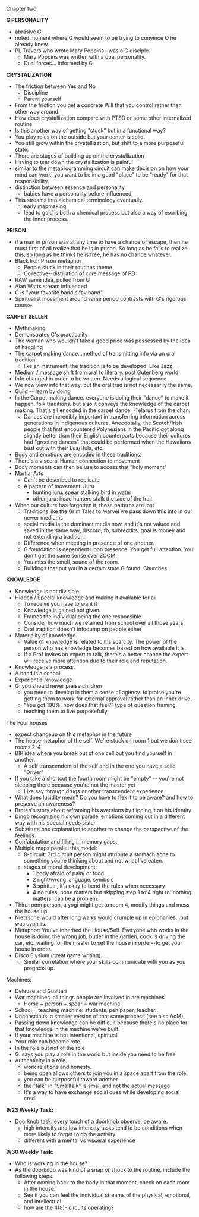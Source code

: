 Chapter two

**G PERSONALITY**
- abrasive G.
- noted moment where G would seem to be trying to convince O he already knew.
- PL Travers who wrote Mary Poppins--was a G disciple. 
    * Mary Poppins was written with a dual personality.
    * Dual forces... informed by G
	
**CRYSTALIZATION**
- The friction between Yes and No
	* Discipline
	* Parent yourself
- From the friction you get a concrete Will that you control rather than other way around.
- How does crystallization compare with PTSD or some other internalized routine
- Is this another way of getting "stuck" but in a functional way?
- You play roles on the outside but your center is solid.
- You still grow within the crystallization, but shift to a more purposeful state.
- There are stages of building up on the crystallization
- Having to tear down the crystallization is painful
- similar to the metaprogramming circuit can make decision on how your mind can work. you want to be in a good "place" to be "ready" for that responsibility.
- distinction between essence and personality
	* babies have a personality before influenced. 
- This streams into alchemical terminology eventually.
	* early mapmaking
	* lead to gold is both a chemical process but also a way of escribing the inner process.


**PRISON**
- if  a  man  in  prison  was  at  any  time  to  have  a  chance  of  escape,  then  he  must  first  of  all  realize that he is in prison. So long as he fails to realize this, so long as he thinks he is free, he has no chance whatever.
- Black Iron Prison metaphor 
	* People stuck in their routines theme
	* Collective--distillation of core message of PD
- RAW same idea, pulled from G 
- Alan Watts stream influenced
- G is "your favorite band's fav band"
- Spiritualist movement around same period contrasts with G's rigorous course

**CARPET SELLER**
- Mythmaking 
- Demonstrates G's practicality 
- The woman who wouldn't take a good price was possessed by the idea of haggling
- The carpet making dance...method of transmitting info via an oral tradition.
	* like an instrument, the tradition is to be developed. Like Jazz
- Medium / message shift from oral to literary. post Gutenberg world. 
- Info changed in order to be written. Needs a logical sequence
- We now view info that way. but the oral trad is not necessarily the same. 
- Guild -- learn by doing
- In the Carpet making dance. everyone is doing their "dance" to make it happen. folk traditions. but also it conveys the knowledge of the carpet making. That's all encoded in the carpet dance.
-Telarus from the chan:
	* Dances are incredibly important in transferring information across generations in indigenous cultures. Anecdotally, the Scotch/Irish people that first encountered Polynesians in the Pacific got along slightly better than their English counterparts because their cultures had "greeting dances" that could be performed when the Hawaiians bust out with their Lua/Hula, etc.
- Body and emotions are encoded in these traditions.
- There's a visceral Human connection to movement
- Body moments can then be use to access that "holy moment"
- Martial Arts
	* Can't be described to replicate
	* A pattern of movement: Juru
		* hunting juru: spear stalking bird in water
		* other juru: head hunters stalk the side of the trail
- When our culture has forgotten it, those patterns are lost
	* Traditions like the Grim Tales to Marvel we pass down this info in our newer mediums
	* social media is the dominant media now. and it's not valued and saved in the same way, discord, fb, subreddits. goal is money and not extending a tradition.
	* Difference when meeting in presence of one another. 
	* G foundation is dependent upon presence. You get full attention. You don't get the same sense over ZOOM.
	* You miss the smell, sound of the room.
	* Buildings that put you in a certain state G found. Churches.
	
**KNOWLEDGE**
- Knowledge is not divisible
- Hidden / Special knowledge and making it available for all
	* To receive you have to want it
	* Knowledge is gained not given.
	* Frames the individual being the one responsible
	* Consider how much we retained from school over all those years
	* Oral tradition doesn't infodump on people either
- Materiality of knowledge.
	* Value of knowledge is related to it's scarcity. The power of the person who has knowledge becomes based on how available it is. 
	* If a Prof invites an expert to talk, there's a better chance the expert will receive more attention due to their role  and reputation.
- Knowledge is a process. 
- A band is a school
- Experiential knowledge
- G: you should never praise children
	* you need to develop in them a sense of agency. to praise you're getting them to work for external approval rather than an inner drive.
	* "You got 100%, how does that feel?" type of question framing.
	* teaching them to live purposefully

The Four houses
- expect changeup on this metaphor in the future
- The house metaphor of the self. We're stuck on room 1 but we don't see rooms 2-4
- BIP idea where you break out of one cell but you find yourself in another.
	* A self transcendent of the self and in the end you have a solid "Driver"
- If you take a shortcut the fourth room might be "empty" -- you're not sleeping there because you're not the master yet 
	* Like say through drugs or other transcendent experience
- What does lucidity mean? Do you have to flex it to be aware? and how to preserve an awareness? 
- Brotep's story about reframing his aversions by flipping it on his identity
- Dingo recognizing his own parallel emotions coming out in a different way with his special needs sister. 
- Substitute one explanation to another to change the perspective of the feelings. 
- Confabulation and filling in memory gaps.
- Multiple maps parallel this model:
	* 8-circuit: 3rd circuit person might attribute a stomach ache to something you're thinking about and not what I’ve eaten.
	* stages of moral development:
		* 1 body afraid of pain/ or food
 		* 2 right/wrong language. symbols
		* 3 spiritual, it's okay to bend the rules when necessary
		* 4 no rules, none matters but skipping step 1 to 4 right to 'nothing matters' can be a problem.	
- Third room person, a yogi might get to room 4, modify things and mess the house up. 
- Nietzsche would after long walks would crumple up in epiphanies...but was syphilis.
- Metaphor: You've inherited the House/Self. Everyone who works in the house is doing the wrong job, butler in the garden, cook is driving the car, etc. waiting for the master to set the house in order--to get your house in order. 
- Disco Elysium (great game writing). 
	* Similar correlation where your skills communicate with you as you progress up.
	

Machines:
- Deleuze and Guattari
- War machines. all things people are involved in are machines
	* Horse + person + spear = war machine
- School = teaching machine: students, pen paper, teacher..
- Unconscious: a smaller version of that same process (see also AoM)
- Passing down knowledge can be difficult because there's no place for that knowledge in the machine we've built.
- If your machine is not intentional, spiritual. 
- Your role can become rote. 
- In the role but not of the role
- G: says you play a role in the world but inside you need to be free
- Authenticity in a role. 
	* work relations and honesty.
	* being open allows others to join you in a space apart from the role.
	* you can be purposeful toward another 
	* the "talk" in "Smalltalk" is small and not the actual message
	* It's a way to have exchange social cues while developing social cred. 

**9/23 Weekly Task:**

- Doorknob task: every touch of a doorknob observe, be aware.
	* high intensity and low intensity tasks tend to be conditions when more likely to forget to do the activity
	* different with a mental vs visceral experience

**9/30 Weekly Task:**
- Who is working in the house?
- As the doorknob was kind of a snap or shock to the routine, include the following steps.
	* After coming back to the body in that moment, check on each room in the house. 
	* See if you can feel the individual streams of the physical, emotional, and intellectual.
	* how are the 4(8)- circuits operating?


